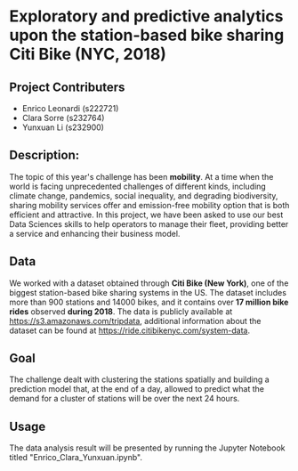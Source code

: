 # Exploratory and predictive analytics upon the station-based bike sharing Citi Bike (NYC, 2018)

## Project Contributers
<ul>
  <li>Enrico Leonardi (s222721)</li>
  <li>Clara Sorre (s232764)</li>
  <li>Yunxuan Li (s232900)</li>
</ul>

## Description:
The topic of this year's challenge has been **mobility**. At a time when the world is facing unprecedented challenges of different kinds, including climate change, pandemics, social inequality, and degrading biodiversity, sharing mobility services offer and emission-free mobility option that is both efficient and attractive. In this project, we have been asked to use our best Data Sciences skills to help operators to manage their fleet, providing better a service and enhancing their business model.

## Data
We worked with a dataset obtained through **Citi Bike (New York)**, one of the biggest station-based bike sharing systems in the US. The dataset includes more than 900 stations and 14000 bikes, and it contains over **17 million bike rides** observed **during 2018**. The data is publicly available at https://s3.amazonaws.com/tripdata, additional information about the dataset can be found at https://ride.citibikenyc.com/system-data.

## Goal
The challenge dealt with clustering the stations spatially and building a prediction model that, at the end of a day, allowed to predict what the demand for a cluster of stations will be over the next 24 hours.

## Usage
The data analysis result will be presented by running the Jupyter Notebook titled "Enrico_Clara_Yunxuan.ipynb".
